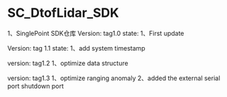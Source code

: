 # SC_DtofLidar_SDK
1、SinglePoint SDK仓库
Version:
	tag1.0
state:
1、First update

Version:
	tag 1.1
state:
1、add system timestamp 

version:
  tag1.2
1、optimize data structure

version:
  tag1.3
1、optimize ranging anomaly
2、added the external serial port shutdown port